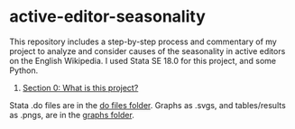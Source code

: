 # active-editor-seasonality

This repository includes a step-by-step process and commentary of my project to analyze and consider causes of the seasonality in active editors on the English Wikipedia. I used Stata SE 18.0 for this project, and some Python.

1. [Section 0: What is this project?](/section%200.md)


Stata .do files are in the [do files folder](/do%20files). Graphs as .svgs, and tables/results as .pngs, are in the [graphs folder](/graphs).
